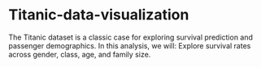 # Titanic-data-visualization
The Titanic dataset is a classic case for exploring survival prediction and passenger demographics.  In this analysis, we will:  Explore survival rates across gender, class, age, and family size.
